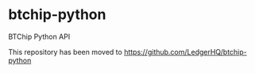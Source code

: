btchip-python
=============

BTChip Python API

This repository has been moved to https://github.com/LedgerHQ/btchip-python

